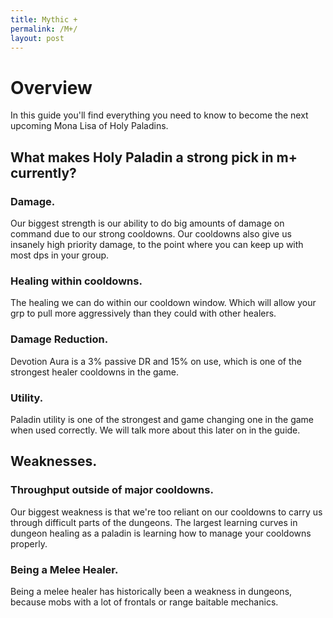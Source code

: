 ```yaml
---
title: Mythic +
permalink: /M+/
layout: post
---
```


# Overview

In this guide you'll find everything you need to know to become the next upcoming Mona Lisa of Holy Paladins.

## What makes Holy Paladin a strong pick in m+ currently?

### Damage.

Our biggest strength is our ability to do big amounts of damage on command due to our strong cooldowns. Our cooldowns also give us insanely high priority damage, to the point where you can keep up with most dps in your group.

### Healing within cooldowns.

The healing we can do within our cooldown window. Which will allow your grp to pull more aggressively than they could with other healers.

### Damage Reduction.

Devotion Aura is a 3% passive DR and 15% on use, which is one of the strongest healer cooldowns in the game.

### Utility.

Paladin utility is one of the strongest and game changing one in the game when used correctly. We will talk more about this later on in the guide.

## Weaknesses.

### Throughput outside of major cooldowns.

Our biggest weakness is that we're too reliant on our cooldowns to carry us through difficult parts of the dungeons. The largest learning curves in dungeon healing as a paladin is learning how to manage your cooldowns properly.

### Being a Melee Healer.

Being a melee healer has historically been a weakness in dungeons, because mobs with a lot of frontals or range baitable mechanics.
